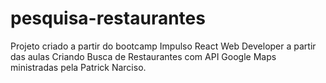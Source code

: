 # pesquisa-restaurantes
Projeto criado a partir do bootcamp Impulso React Web Developer a partir das aulas Criando Busca de Restaurantes com API Google Maps ministradas pela Patrick Narciso.
